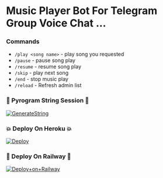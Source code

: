 # Music Player Bot For Telegram Group Voice Chat ...



### Commands 

- `/play <song name>` - play song you requested 
- `/pause` - pause song play
- `/resume` - resume song play
- `/skip` - play next song
- `/end` - stop music play
- `/reload` - Refresh admin list



### 🌟 Pyrogram String Session 🌟

[![GenerateString](https://img.shields.io/badge/repl.it-generateString-yellowgreen)](https://replit.com/@AdityaHalder/PyrogramStringSession)


### 💥 Deploy On Heroku 💥

[![Deploy](https://www.herokucdn.com/deploy/button.svg)](https://heroku.com/deploy?template=https://github.com/AdityaHalder/MusicPlayer)


### 🌷 Deploy On Railway 🌷

[![Deploy+on+Railway](https://railway.app/button.svg)](https://railway.app/new/template?template=https://github.com/AdityaHalder/MusicPlayer&envs=API_ID,API_HASH,ASSISTANT_USERNAME,OWNER_USERNAME,BOT_USERNAME,BOT_TOKEN,BG_IMAGE,BOT_IMAGE,DURATION_LIMIT,SESSION_NAME,UPDATES_CHANNEL,SUPPORT_GROUP,SUDO_USERS)
